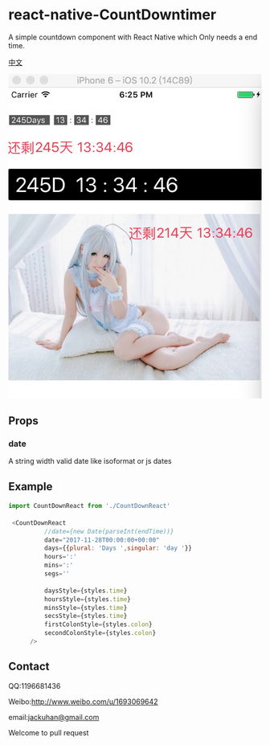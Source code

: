 # react-native-CountDowntimer
A simple countdown component with React Native which Only needs a end time.

[中文](https://github.com/jackuhan/react-native-CountDowntimer/blob/master/README-CH.md)

<img src="art.png" alt="art">

## Props
### date
A string width valid date like isoformat or js dates

## Example
``` javascript
import CountDownReact from './CountDownReact'

 <CountDownReact
          //date={new Date(parseInt(endTime))}
          date="2017-11-28T00:00:00+00:00"
          days={{plural: 'Days ',singular: 'day '}}
          hours=':'
          mins=':'
          segs=''

          daysStyle={styles.time}
          hoursStyle={styles.time}
          minsStyle={styles.time}
          secsStyle={styles.time}
          firstColonStyle={styles.colon}
          secondColonStyle={styles.colon}
      />

```

## Contact

QQ:1196681436

Weibo:http://www.weibo.com/u/1693069642

email:jackuhan@gmail.com

Welcome to pull request

